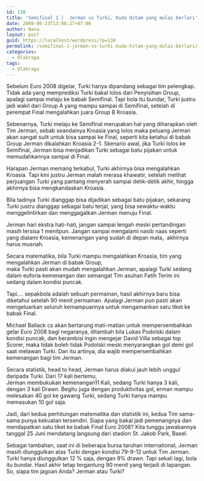 ```yaml
---
id: 138
title: 'Semifinal 1 |  Jerman vs Turki, Kuda Hitam yang mulai berlari'
date: 2008-06-23T13:08:27+07:00
author: Nana
layout: post
guid: https://localhost/wordpress/?p=138
permalink: /semifinal-1-jerman-vs-turki-kuda-hitam-yang-mulai-berlari/
categories:
  - Olahraga
tags:
  - Olahraga
---
```

Sebelum Euro 2008 digelar, Turki hanya dipandang sebagai tim pelengkap. Tidak ada yang memprediksi Turki bakal lolos dari Penyisihan Group, apalagi sampai melaju ke babak Semifinal. Tapi bola itu bundar, Turki justru jadi wakil dari Group A yang mampu sampai di Semifinal, setelah di perempat Final mengalahkan juara Group B Kroasia.

Sebenarnya, Turki melaju ke Semifinal merupakan hal yang diharapkan oleh Tim Jerman, sebab seandainya Kroasia yang lolos maka peluang Jerman akan sangat sulit untuk bisa sampai ke Final, seperti kita ketahui di babak Group Jerman dikalahkan Kroasia 2-1. Skenario awal, jika Turki lolos ke Semifinal, Jerman bisa menjadikan Turki sebagai batu pijakan untuk memudahkannya sampai di Final.

Harapan Jerman memang terkabul, Turki akhirnya bisa mengalahkan Kroasia. Tapi kini justru Jerman malah merasa khawatir, setelah melihat perjuangan Turki yang pantang menyerah sampai detik-detik akhir, hingga akhirnya bisa mengkandaskan Kroasia.

Bila tadinya Turki dianggap bisa dijadikan sebagai batu pijakan, sekarang Turki justru dianggap sebagai batu terjal, yang bisa sewaktu-waktu menggelintirkan dan menggagalkan Jerman menuju Final.

Jerman hari ekstra hati-hati, jangan sampai lengah meski pertandingan masih tersisa 1 menitpun. Jangan sampai mengalami nasib naas seperti yang dialami Kroasia, kemenangan yang sudah di depan mata,  akhirnya harus musnah.

Secara matematika, bila Turki mampu mengalahkan Kroasia, tim yang mengalahkan Jerman di babak Group,  
maka Turki pasti akan mudah mengalahkan Jerman, apalagi Turki sedang dalam euforia kemenangan dan semangat Tim asuhan Fatih Terim ini sedang dalam kondisi puncak.

Tapi…. sepakbola adalah sebuah permainan, hasil akhirnya baru bisa diketahui setelah 90 menit permainan. Apalagi Jerman pun pasti akan mengeluarkan seluruh kemampuannya untuk mengamankan satu tiket ke babak Final.

Michael Ballack cs akan bertarung mati-matian untuk mempersembahkan gelar Euro 2008 bagi negaranya, ditambah bila Lukas Podolski dalam kondisi puncak, dan berambisi ingin mengejar David Villa sebagai top Scorer, maka tidak boleh tidak Podolski meski menyarangkan gol demi gol saat melawan Turki. Dan itu artinya, dia wajib mempersembahkan kemenangan bagi tim Jerman.

Secara statistik, head to head, Jerman harus diakui jauh lebih unggul daripada Turki. Dari 17 kali bertemu,  
Jerman membukukan kemenangan11 Kali, sedang Turki hanya 3 kali, dengan 3 kali Drawn. Begitu juga dengan produktivitas gol, erman mampu melesakan 40 gol ke gawang Turki, sedang Turki hanya mampu memasukan 10 gol saja.

Jadi, dari kedua perhitungan matematika dan statistik ini, kedua Tim sama-sama punya kekuatan tersendiri. Siapa yang bakal jadi pemenangnya dan mendapatkan satu tiket ke babak Final Euro 2008? Kita tunggu jawabannya tanggal 25 Juni mendatang langsung dari stadion St. Jakob Park, Basel.

Sebagai tambahan, saat ini di beberapa bursa taruhan international, Jerman masih diunggulkan atas Turki dengan kondisi 79-9-12 untuk Tim Jerman. Turki hanya diunggulkan 12 % saja, dengan 9% drawn. Tapi sekali lagi, bola itu bundar. Hasil akhir tetap tergantung 90 menit yang terjadi di lapangan. So, siapa tim jagoan Anda? Jerman atau Turki?